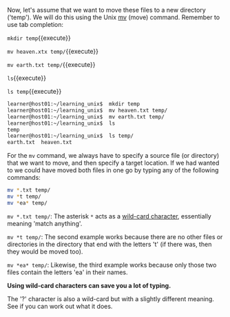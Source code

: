 
Now, let's assume that we want to move these files to a new directory ('temp'). We will do this using the Unix [mv][] (move) command. Remember to use tab completion:


`mkdir temp`{{execute}}

`mv heaven.xtx temp/`{{execute}}

`mv earth.txt temp/`{{execute}}

`ls`{{execute}}

`ls temp`{{execute}}


```bash
learner@host01:~/learning_unix$  mkdir temp
learner@host01:~/learning_unix$  mv heaven.txt temp/
learner@host01:~/learning_unix$  mv earth.txt temp/
learner@host01:~/learning_unix$  ls
temp
learner@host01:~/learning_unix$  ls temp/
earth.txt  heaven.txt
```

For the `mv` command, we always have to specify a source file (or directory) that we want to move, and then specify a target location. If we had wanted to we could have moved both files in one go by typing any of the following commands:

```bash
mv *.txt temp/
mv *t temp/
mv *ea* temp/
```

`mv *.txt temp/`: The asterisk `*` acts as a [wild-card character][], essentially meaning 'match anything'. 

`mv *t temp/`: The second example works because there are no other files or directories in the directory that end with the letters 't' (if there was, then they would be moved too). 

`mv *ea* temp/`: Likewise, the third example works because only those two files contain the letters 'ea' in their names. 

**Using wild-card characters can save you a lot of typing.**

The '?' character is also a wild-card but with a slightly different meaning. See if you can work out what it does.

[mv]: http://en.wikipedia.org/wiki/Mv
[wild-card character]: http://en.wikipedia.org/wiki/Wildcard_character
